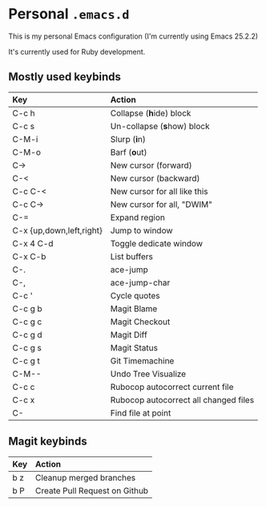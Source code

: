 Personal `.emacs.d`
===================

This is my personal Emacs configuration (I'm currently using Emacs 25.2.2)

It's currently used for Ruby development.


Mostly used keybinds
--------------------

| Key    | Action   |
| :----- | :------- |
| C-c h  | Collapse (**h**ide) block |
| C-c s  | Un-collapse (**s**how) block |
| C-M-i  | Slurp (**i**n) |
| C-M-o  | Barf (**o**ut) |
| C-> | New cursor (forward) |
| C-< | New cursor (backward) |
| C-c C-< | New cursor for all like this |
| C-c C-> | New cursor for all, "DWIM" |
| C-= | Expand region |
| C-x {up,down,left,right} | Jump to window |
| C-x 4 C-d | Toggle dedicate window |
| C-x C-b | List buffers |
| C-. | ace-jump |
| C-, | ace-jump-char |
| C-c ' | Cycle quotes |
| C-c g b | Magit Blame |
| C-c g c | Magit Checkout |
| C-c g d | Magit Diff |
| C-c g s | Magit Status |
| C-c g t | Git Timemachine |
| C-M-- | Undo Tree Visualize |
| C-c c | Rubocop autocorrect current file |
| C-c x | Rubocop autocorrect all changed files |
| C-<return> | Find file at point |

Magit keybinds
-----------------

| Key    | Action |
| :----- | :----- |
| b z    | Cleanup merged branches |
| b P    | Create Pull Request on Github |
